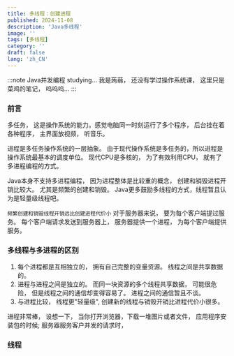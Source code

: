 ```yaml
---
title: 多线程：创建进程
published: 2024-11-08
description: 'Java多线程'
image: ''
tags: [多线程]
category: ''
draft: false 
lang: 'zh_CN'
---
```


:::note Java并发编程
studying...
我是蒟蒻， 还没有学过操作系统课， 这里只是菜鸡的笔记， 呜呜呜...
:::

### 前言
多任务， 这是操作系统的能力。感觉电脑同一时刻运行了多个程序， 后台挂在着各种程序， 主界面放视频， 听音乐。

进程是多任务操作系统的一层抽象。
由于现代操作系统是多任务的，所以进程是操作系统最基本的调度单位。
现代CPU是多核的， 为了有效利用CPU， 就有了多进程编程的方式。

Java本身不支持多进程编程， 因为进程整体是比较重的概念， 创建和销毁进程开销比较大。
尤其是频繁的创建和销毁。
Java更多鼓励多线程的方式，线程暂且认为是轻量级线程吧。

`频繁创建和销毁线程开销远比创建进程代价小`
对于服务器来说， 要为每个客户端提过服务。 
每个客户端请求发送到服务器上， 服务器提供一个进程， 为每个客户端提供服务。


### 多线程与多进程的区别
1. 每个进程都是互相独立的， 拥有自己完整的变量资源。
线程之间是共享数据的。
2. 进程与进程之间是独立的。 而同一块资源的多个线程共享数据， 可能很危险， 但是线程之间的通信却变得容易了。
进程之间的通信暂且不谈。
3. 与进程比较， 线程更"轻量级", 创建新的线程与销毁开销比进程代价小很多。
   
进程非常棒， 设想一下， 当你打开浏览器，下载一堆图片或者文件， 应用程序安装包的时候; 服务器服务客户并发的请求时， 

### **线程**
